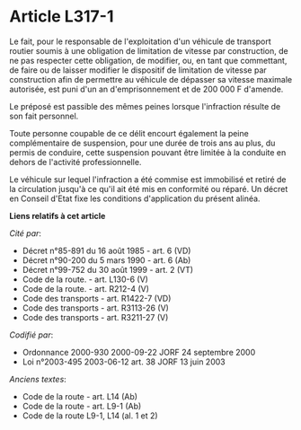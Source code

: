 # Article L317-1

Le fait, pour le responsable de l'exploitation d'un véhicule de transport routier soumis à une obligation de limitation de
vitesse par construction, de ne pas respecter cette obligation, de modifier, ou, en tant que commettant, de faire ou de
laisser modifier le dispositif de limitation de vitesse par construction afin de permettre au véhicule de dépasser sa vitesse
maximale autorisée, est puni d'un an d'emprisonnement et de 200 000 F d'amende.

Le préposé est passible des mêmes peines lorsque l'infraction résulte de son fait personnel.

Toute personne coupable de ce délit encourt également la peine complémentaire de suspension, pour une durée de trois ans au
plus, du permis de conduire, cette suspension pouvant être limitée à la conduite en dehors de l'activité professionnelle.

Le véhicule sur lequel l'infraction a été commise est immobilisé et retiré de la circulation jusqu'à ce qu'il ait été mis en
conformité ou réparé. Un décret en Conseil d'Etat fixe les conditions d'application du présent alinéa.

**Liens relatifs à cet article**

_Cité par_:

  - Décret n°85-891 du 16 août 1985 - art. 6 (VD)
  - Décret n°90-200 du 5 mars 1990 - art. 6 (Ab)
  - Décret n°99-752 du 30 août 1999 - art. 2 (VT)
  - Code de la route. - art. L130-6 (V)
  - Code de la route. - art. R212-4 (V)
  - Code des transports - art. R1422-7 (VD)
  - Code des transports - art. R3113-26 (V)
  - Code des transports - art. R3211-27 (V)

_Codifié par_:

  - Ordonnance 2000-930 2000-09-22 JORF 24 septembre 2000
  - Loi n°2003-495 2003-06-12 art. 38 JORF 13 juin 2003

_Anciens textes_:

  - Code de la route - art. L14 (Ab)
  - Code de la route - art. L9-1 (Ab)
  - Code de la route L9-1, L14 (al. 1 et 2)
